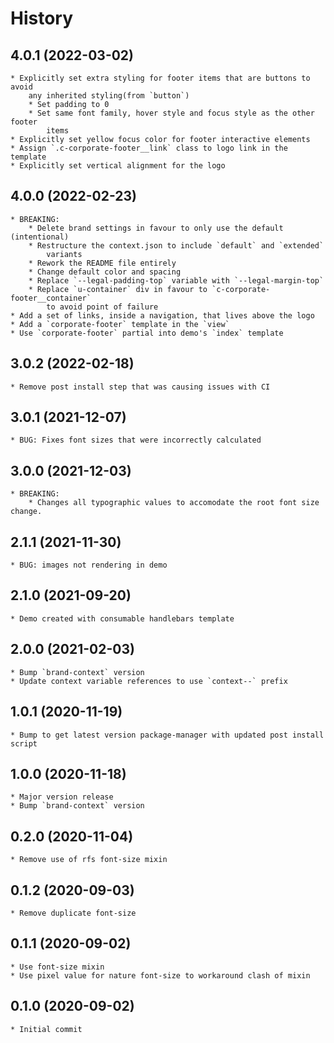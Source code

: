 # History

## 4.0.1 (2022-03-02)
    * Explicitly set extra styling for footer items that are buttons to avoid
        any inherited styling(from `button`)
        * Set padding to 0
        * Set same font family, hover style and focus style as the other footer
            items
    * Explicitly set yellow focus color for footer interactive elements
    * Assign `.c-corporate-footer__link` class to logo link in the template
    * Explicitly set vertical alignment for the logo

## 4.0.0 (2022-02-23)
    * BREAKING:
        * Delete brand settings in favour to only use the default (intentional)
        * Restructure the context.json to include `default` and `extended`
            variants
        * Rework the README file entirely
        * Change default color and spacing
        * Replace `--legal-padding-top` variable with `--legal-margin-top`
        * Replace `u-container` div in favour to `c-corporate-footer__container`
            to avoid point of failure
    * Add a set of links, inside a navigation, that lives above the logo
    * Add a `corporate-footer` template in the `view`
    * Use `corporate-footer` partial into demo's `index` template

## 3.0.2 (2022-02-18)
    * Remove post install step that was causing issues with CI

## 3.0.1 (2021-12-07)
    * BUG: Fixes font sizes that were incorrectly calculated
## 3.0.0 (2021-12-03)
    * BREAKING:
        * Changes all typographic values to accomodate the root font size change.

## 2.1.1 (2021-11-30)
    * BUG: images not rendering in demo

## 2.1.0 (2021-09-20)
    * Demo created with consumable handlebars template

## 2.0.0 (2021-02-03)
    * Bump `brand-context` version
    * Update context variable references to use `context--` prefix

## 1.0.1 (2020-11-19)
    * Bump to get latest version package-manager with updated post install script

## 1.0.0 (2020-11-18)
    * Major version release
    * Bump `brand-context` version

## 0.2.0 (2020-11-04)
    * Remove use of rfs font-size mixin

## 0.1.2 (2020-09-03)
    * Remove duplicate font-size

## 0.1.1 (2020-09-02)
    * Use font-size mixin
    * Use pixel value for nature font-size to workaround clash of mixin

## 0.1.0 (2020-09-02)
    * Initial commit
